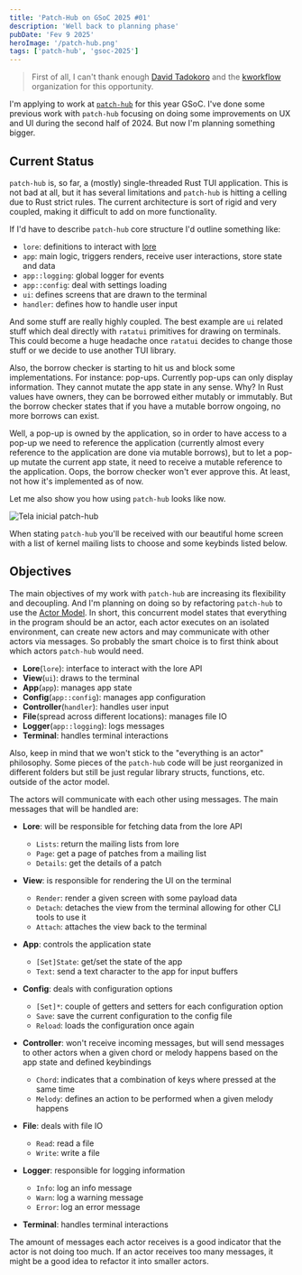 ```yaml
---
title: 'Patch-Hub on GSoC 2025 #01'
description: 'Well back to planning phase'
pubDate: 'Fev 9 2025'
heroImage: '/patch-hub.png'
tags: ['patch-hub', 'gsoc-2025']
---
```


> First of all, I can't thank enough [David Tadokoro](https://github.com/davidbtadokoro) and the [kworkflow](https://github.com/kworkflow) organization for this opportunity.

I'm applying to work at [`patch-hub`](https://github.com/kworkflow/patch-hub) for this year GSoC. I've done some previous work with `patch-hub` focusing on doing some improvements on UX and UI during the second half of 2024. But now I'm planning something bigger.

## Current Status

`patch-hub` is, so far, a (mostly) single-threaded Rust TUI application. This is not bad at all, but it has several limitations and `patch-hub` is hitting a celling due to Rust strict rules. The current architecture is sort of rigid and very coupled, making it difficult to add on more functionality.

If I'd have to describe `patch-hub` core structure I'd outline something like:

- `lore`: definitions to interact with [lore](https://lore.kernel.org)
- `app`: main logic, triggers renders, receive user interactions, store state and data
- `app::logging`: global logger for events
- `app::config`: deal with settings loading
- `ui`: defines screens that are drawn to the terminal
- `handler`: defines how to handle user input

And some stuff are really highly coupled. The best example are `ui` related stuff which deal directly with `ratatui` primitives for drawing on terminals. This could become a huge headache once `ratatui` decides to change those stuff or we decide to use another TUI library.

Also, the borrow checker is starting to hit us and block some implementations. For instance: pop-ups. Currently pop-ups can only display information. They cannot mutate the app state in any sense. Why? In Rust values have owners, they can be borrowed either mutably or immutably. But the borrow checker states that if you have a mutable borrow ongoing, no more borrows can exist.

Well, a pop-up is owned by the application, so in order to have access to a pop-up we need to reference the application (currently almost every reference to the application are done via mutable borrows), but to let a pop-up mutate the current app state, it need to receive a mutable reference to the application. Oops, the borrow checker won't ever approve this. At least, not how it's implemented as of now.

Let me also show you how using `patch-hub` looks like now.

<img src="/assets/projects/patch-hub/patch-hub-v014-home.png" alt="Tela inicial patch-hub"></img>

When stating `patch-hub` you'll be received with our beautiful home screen with a list of kernel mailing lists to choose and some keybinds listed below.

## Objectives

The main objectives of my work with `patch-hub` are increasing its flexibility and decoupling. And I'm planning on doing so by refactoring `patch-hub` to use the [Actor Model](https://en.wikipedia.org/wiki/Actor_model). In short, this concurrent model states that everything in the program should be an actor, each actor executes on an isolated environment, can create new actors and may communicate with other actors via messages. So probably the smart choice is to first think about which actors `patch-hub` would need.

- **Lore**(`lore`): interface to interact with the lore API
- **View**(`ui`): draws to the terminal
- **App**(`app`): manages app state
- **Config**(`app::config`): manages app configuration
- **Controller**(`handler`): handles user input
- **File**(spread across different locations): manages file IO
- **Logger**(`app::logging`): logs messages
- **Terminal**: handles terminal interactions

Also, keep in mind that we won't stick to the "everything is an actor" philosophy. Some pieces of the `patch-hub` code will be just reorganized in different folders but still be just regular library structs, functions, etc. outside of the actor model.

The actors will communicate with each other using messages. The main messages that will be handled are:

- **Lore**: will be responsible for fetching data from the lore API

  - `Lists`: return the mailing lists from lore
  - `Page`: get a page of patches from a mailing list
  - `Details`: get the details of a patch

- **View**: is responsible for rendering the UI on the terminal

  - `Render`: render a given screen with some payload data
  - `Detach`: detaches the view from the terminal allowing for other CLI tools to use it
  - `Attach`: attaches the view back to the terminal

- **App**: controls the application state

  - `[Set]State`: get/set the state of the app
  - `Text`: send a text character to the app for input buffers

- **Config**: deals with configuration options

  - `[Set]*`: couple of getters and setters for each configuration option
  - `Save`: save the current configuration to the config file
  - `Reload`: loads the configuration once again

- **Controller**: won't receive incoming messages, but will send messages to other actors when a given chord or melody happens based on the app state and defined keybindings

  - `Chord`: indicates that a combination of keys where pressed at the same time
  - `Melody`: defines an action to be performed when a given melody happens

- **File**: deals with file IO

  - `Read`: read a file
  - `Write`: write a file

- **Logger**: responsible for logging information

  - `Info`: log an info message
  - `Warn`: log a warning message
  - `Error`: log an error message

- **Terminal**: handles terminal interactions

The amount of messages each actor receives is a good indicator that the actor is not doing too much. If an actor receives too many messages, it might be a good idea to refactor it into smaller actors.
